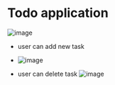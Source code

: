 # Todo application
![image](https://github.com/shubhamcoder11/Todo-application/assets/55068257/f570b334-370a-4980-a175-22767820529c)

- user can add new task
- ![image](https://github.com/shubhamcoder11/Todo-application/assets/55068257/8fa2ae6e-8619-4e01-b233-d7701faae987)

- user can delete task
![image](https://github.com/shubhamcoder11/Todo-application/assets/55068257/cf276fee-ab3a-4448-b674-3db7efffeee0)
